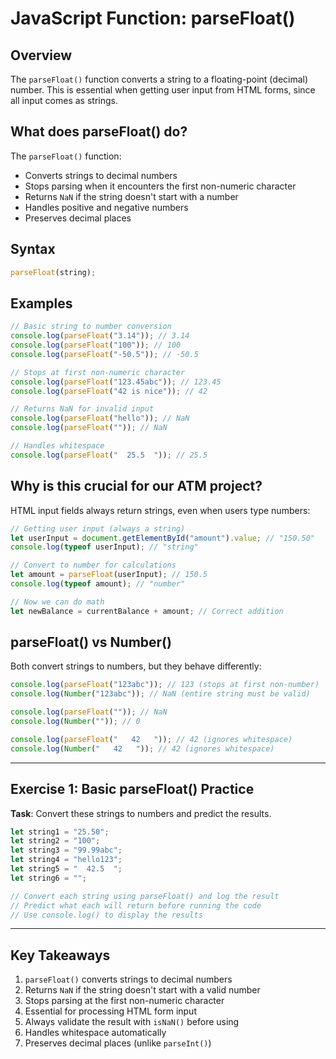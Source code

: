 # JavaScript Function: parseFloat()

## Overview

The `parseFloat()` function converts a string to a floating-point (decimal) number. This is essential when getting user input from HTML forms, since all input comes as strings.

## What does parseFloat() do?

The `parseFloat()` function:

-   Converts strings to decimal numbers
-   Stops parsing when it encounters the first non-numeric character
-   Returns `NaN` if the string doesn't start with a number
-   Handles positive and negative numbers
-   Preserves decimal places

## Syntax

```javascript
parseFloat(string);
```

## Examples

```javascript
// Basic string to number conversion
console.log(parseFloat("3.14")); // 3.14
console.log(parseFloat("100")); // 100
console.log(parseFloat("-50.5")); // -50.5

// Stops at first non-numeric character
console.log(parseFloat("123.45abc")); // 123.45
console.log(parseFloat("42 is nice")); // 42

// Returns NaN for invalid input
console.log(parseFloat("hello")); // NaN
console.log(parseFloat("")); // NaN

// Handles whitespace
console.log(parseFloat("  25.5  ")); // 25.5
```

## Why is this crucial for our ATM project?

HTML input fields always return strings, even when users type numbers:

```javascript
// Getting user input (always a string)
let userInput = document.getElementById("amount").value; // "150.50"
console.log(typeof userInput); // "string"

// Convert to number for calculations
let amount = parseFloat(userInput); // 150.5
console.log(typeof amount); // "number"

// Now we can do math
let newBalance = currentBalance + amount; // Correct addition
```

## parseFloat() vs Number()

Both convert strings to numbers, but they behave differently:

```javascript
console.log(parseFloat("123abc")); // 123 (stops at first non-number)
console.log(Number("123abc")); // NaN (entire string must be valid)

console.log(parseFloat("")); // NaN
console.log(Number("")); // 0

console.log(parseFloat("   42   ")); // 42 (ignores whitespace)
console.log(Number("   42   ")); // 42 (ignores whitespace)
```

---

## Exercise 1: Basic parseFloat() Practice

**Task**: Convert these strings to numbers and predict the results.

```javascript
let string1 = "25.50";
let string2 = "100";
let string3 = "99.99abc";
let string4 = "hello123";
let string5 = "  42.5  ";
let string6 = "";

// Convert each string using parseFloat() and log the result
// Predict what each will return before running the code
// Use console.log() to display the results
```

---

## Key Takeaways

1. `parseFloat()` converts strings to decimal numbers
2. Returns `NaN` if the string doesn't start with a valid number
3. Stops parsing at the first non-numeric character
4. Essential for processing HTML form input
5. Always validate the result with `isNaN()` before using
6. Handles whitespace automatically
7. Preserves decimal places (unlike `parseInt()`)
